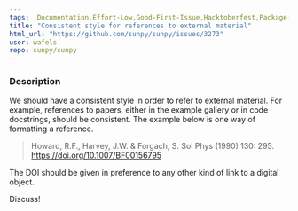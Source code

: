 ```yaml
---
tags: ,Documentation,Effort-Low,Good-First-Issue,Hacktoberfest,Package-Novice,Priority-Low
title: "Consistent style for references to external material"
html_url: "https://github.com/sunpy/sunpy/issues/3273"
user: wafels
repo: sunpy/sunpy
---
```


<!-- This comments are hidden when you submit the issue so you do not need to remove them!
Please be sure to check out our contributing guidelines: https://github.com/sunpy/sunpy/blob/master/CONTRIBUTING.rst
Please be sure to check out our code of conduct:
https://github.com/sunpy/sunpy/blob/master/CODE_OF_CONDUCT.rst -->

<!-- Please have a search on our GitHub repository to see if a similar issue has already been posted.
If a similar issue is closed, have a quick look to see if you are satisfied by the resolution.
If not please go ahead and open an issue! -->

### Description
<!-- Provide a general description of the bug. -->
We should have a consistent style in order to refer to external material.  For example, references to papers, either in the example gallery or in code docstrings, should be consistent.  The example below is one way of formatting a reference.

> Howard, R.F., Harvey, J.W. & Forgach, S. Sol Phys (1990) 130: 295. https://doi.org/10.1007/BF00156795 

The DOI should be given in preference to any other kind of link to a digital object.

Discuss!

